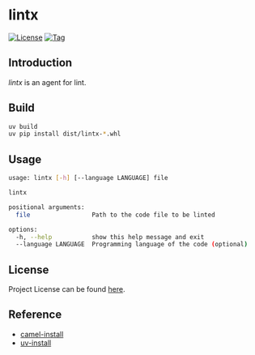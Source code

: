 # lintx

[![License](https://img.shields.io/github/license/ai-agentx/lintx.svg?color=brightgreen)](https://github.com/ai-agentx/lintx/blob/main/LICENSE)
[![Tag](https://img.shields.io/github/tag/ai-agentx/lintx.svg?color=brightgreen)](https://github.com/ai-agentx/lintx/tags)



## Introduction

*lintx* is an agent for lint.



## Build

```bash
uv build
uv pip install dist/lintx-*.whl
```



## Usage

```bash
usage: lintx [-h] [--language LANGUAGE] file

lintx

positional arguments:
  file                 Path to the code file to be linted

options:
  -h, --help           show this help message and exit
  --language LANGUAGE  Programming language of the code (optional)
```



## License

Project License can be found [here](LICENSE).



## Reference

- [camel-install](https://github.com/camel-ai/camel/blob/master/docs/get_started/installation.md)
- [uv-install](https://gist.github.com/craftslab/aabc92b5cbb1899d5b01a45a2ea5af21)
